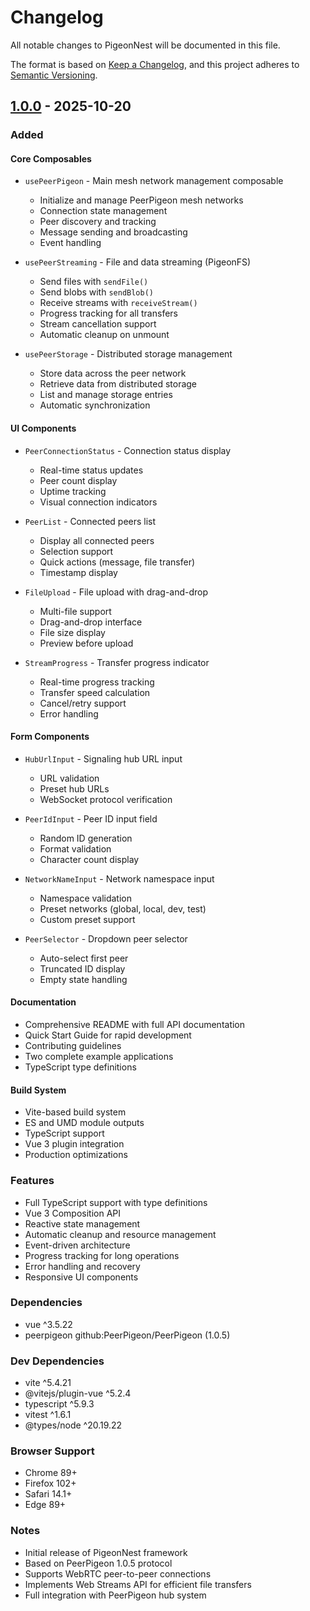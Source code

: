 # Changelog

All notable changes to PigeonNest will be documented in this file.

The format is based on [Keep a Changelog](https://keepachangelog.com/en/1.0.0/),
and this project adheres to [Semantic Versioning](https://semver.org/spec/v2.0.0.html).

## [1.0.0] - 2025-10-20

### Added

#### Core Composables
- `usePeerPigeon` - Main mesh network management composable
  - Initialize and manage PeerPigeon mesh networks
  - Connection state management
  - Peer discovery and tracking
  - Message sending and broadcasting
  - Event handling

- `usePeerStreaming` - File and data streaming (PigeonFS)
  - Send files with `sendFile()`
  - Send blobs with `sendBlob()`
  - Receive streams with `receiveStream()`
  - Progress tracking for all transfers
  - Stream cancellation support
  - Automatic cleanup on unmount

- `usePeerStorage` - Distributed storage management
  - Store data across the peer network
  - Retrieve data from distributed storage
  - List and manage storage entries
  - Automatic synchronization

#### UI Components
- `PeerConnectionStatus` - Connection status display
  - Real-time status updates
  - Peer count display
  - Uptime tracking
  - Visual connection indicators

- `PeerList` - Connected peers list
  - Display all connected peers
  - Selection support
  - Quick actions (message, file transfer)
  - Timestamp display

- `FileUpload` - File upload with drag-and-drop
  - Multi-file support
  - Drag-and-drop interface
  - File size display
  - Preview before upload

- `StreamProgress` - Transfer progress indicator
  - Real-time progress tracking
  - Transfer speed calculation
  - Cancel/retry support
  - Error handling

#### Form Components
- `HubUrlInput` - Signaling hub URL input
  - URL validation
  - Preset hub URLs
  - WebSocket protocol verification

- `PeerIdInput` - Peer ID input field
  - Random ID generation
  - Format validation
  - Character count display

- `NetworkNameInput` - Network namespace input
  - Namespace validation
  - Preset networks (global, local, dev, test)
  - Custom preset support

- `PeerSelector` - Dropdown peer selector
  - Auto-select first peer
  - Truncated ID display
  - Empty state handling

#### Documentation
- Comprehensive README with full API documentation
- Quick Start Guide for rapid development
- Contributing guidelines
- Two complete example applications
- TypeScript type definitions

#### Build System
- Vite-based build system
- ES and UMD module outputs
- TypeScript support
- Vue 3 plugin integration
- Production optimizations

### Features
- Full TypeScript support with type definitions
- Vue 3 Composition API
- Reactive state management
- Automatic cleanup and resource management
- Event-driven architecture
- Progress tracking for long operations
- Error handling and recovery
- Responsive UI components

### Dependencies
- vue ^3.5.22
- peerpigeon github:PeerPigeon/PeerPigeon (1.0.5)

### Dev Dependencies
- vite ^5.4.21
- @vitejs/plugin-vue ^5.2.4
- typescript ^5.9.3
- vitest ^1.6.1
- @types/node ^20.19.22

### Browser Support
- Chrome 89+
- Firefox 102+
- Safari 14.1+
- Edge 89+

### Notes
- Initial release of PigeonNest framework
- Based on PeerPigeon 1.0.5 protocol
- Supports WebRTC peer-to-peer connections
- Implements Web Streams API for efficient file transfers
- Full integration with PeerPigeon hub system

[1.0.0]: https://github.com/PeerPigeon/PigeonNest/releases/tag/v1.0.0

